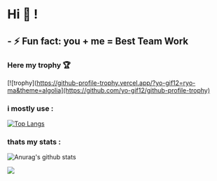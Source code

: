 # Hi 👋  !

## - ⚡ Fun fact: you + me = Best Team Work

### Here my trophy 🏆 

[![trophy](https://github-profile-trophy.vercel.app/?yo-gif12=ryo-ma&theme=algolia](https://github.com/yo-gif12/github-profile-trophy)


### i mostly use :

[![Top Langs](https://github-readme-stats.vercel.app/api/top-langs/?username=yo-gif12&langs_count=8)](https://github.com/yo-gif12/github-readme-stats)

### thats my stats :
![Anurag's github stats](https://github-readme-stats.vercel.app/api?username=yo-gif12&show_icons=true&theme=radical)

![](https://komarev.com/ghpvc/?username=yo-gif12)

